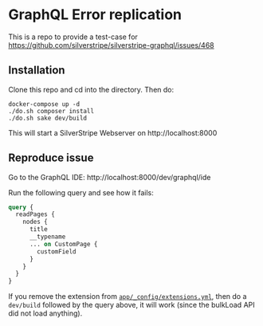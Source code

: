 # GraphQL Error replication

This is a repo to provide a test-case for https://github.com/silverstripe/silverstripe-graphql/issues/468

## Installation

Clone this repo and cd into the directory.
Then do:

```shell
docker-compose up -d
./do.sh composer install
./do.sh sake dev/build
```

This will start a SilverStripe Webserver on http://localhost:8000

## Reproduce issue

Go to the GraphQL IDE: http://localhost:8000/dev/graphql/ide

Run the following query and see how it fails:

```graphql
query {
  readPages {
    nodes {
      title
      __typename
      ... on CustomPage {
        customField
      }
    }
  }
}
```

If you remove the extension from [`app/_config/extensions.yml`](app/_config/extensions.yml#L8-L10), then do a `dev/build` followed
by the query above, it will work (since the bulkLoad API did not load anything).
